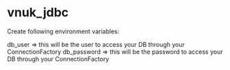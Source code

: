 # vnuk_jdbc
Create following environment variables:

db_user => this will be the user to access your DB through your ConnectionFactory
db_password => this will be the password to access your DB through your ConnectionFactory
